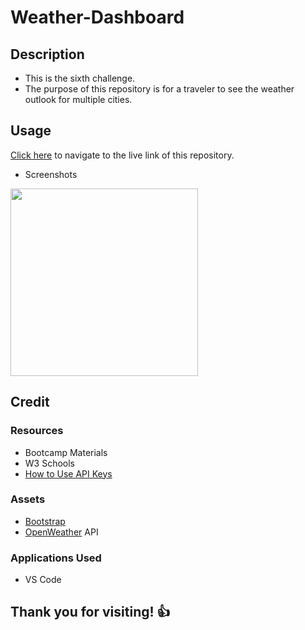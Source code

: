 # Weather-Dashboard

## Description

- This is the sixth challenge.
- The purpose of this repository is for a traveler to see the weather outlook for multiple cities.

## Usage

[Click here](https://hbarry89.github.io/Weather-Dashboard/) to navigate to the live link of this repository.

- Screenshots

<img src=“*” width="300" height="300">

## Credit

### Resources
- Bootcamp Materials
- W3 Schools
- [How to Use API Keys](https://coding-boot-camp.github.io/full-stack/apis/how-to-use-api-keys)

### Assets
- [Bootstrap](https://getbootstrap.com/)
- [OpenWeather](https://openweathermap.org/) API

### Applications Used
- VS Code

## Thank you for visiting! :+1:
